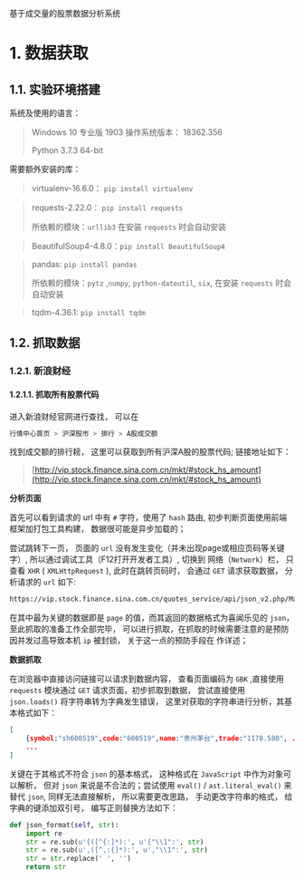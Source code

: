 基于成交量的股票数据分析系统

# 1. 数据获取

## 1.1. 实验环境搭建

系统及使用的语言：

> Windows 10 专业版 1903 操作系统版本： 18362.356
> 
> Python 3.7.3 64-bit

需要额外安装的库：

> virtualenv-16.6.0： `pip install virtualenv`

> requests-2.22.0： `pip install requests`
>
> 所依赖的模块：`urllib3` 在安装 `requests` 时会自动安装

> BeautifulSoup4-4.8.0：`pip install BeautifulSoup4`

> pandas: `pip install pandas`
>
> 所依赖的模块：`pytz` ,`numpy`, `python-dateutil`, `six`, 在安装 `requests` 时会自动安装

> tqdm-4.36.1: `pip install tqdm`

## 1.2. 抓取数据

### 1.2.1. 新浪财经

#### 1.2.1.1. 抓取所有股票代码

进入新浪财经官网进行查找， 可以在

```bash
行情中心首页 > 沪深股市 > 排行 > A股成交额
```

找到成交额的排行耪， 这里可以获取到所有沪深A股的股票代码; 链接地址如下：

> [http://vip.stock.finance.sina.com.cn/mkt/#stock_hs_amount](http://vip.stock.finance.sina.com.cn/mkt/#stock_hs_amount)

**分析页面**

首先可以看到请求的 url 中有 `#` 字符，使用了 `hash` 路由, 初步判断页面使用前端框架加打包工具构建， 数据很可能是异步加载的；

尝试跳转下一页， 页面的 `url` 没有发生变化（并未出现page或相应页码等关键字）, 所以通过调试工具（F12打开开发者工具）, 切换到 网络（`Network`）栏， 只查看 `XHR` ( `XMLHttpRequest` ), 此时在跳转页码时， 会通过 `GET` 请求获取数据， 分析请求的 `url` 如下:

```bash
https://vip.stock.finance.sina.com.cn/quotes_service/api/json_v2.php/Market_Center.getHQNodeData?page=3&num=40&sort=amount&asc=0&node=hs_a&symbol=&_s_r_a=auto
```

在其中最为关键的数据即是 `page` 的值，而其返回的数据格式为喜闻乐见的 `json`，至此抓取的准备工作全部完毕， 可以进行抓取，在抓取的时候需要注意的是预防因并发过高导致本机 `ip` 被封锁， 关于这一点的预防手段在  作详述；

**数据抓取**

在浏览器中直接访问链接可以请求到数据内容， 查看页面编码为 `GBK` ,直接使用 `requests` 模块通过 `GET` 请求页面，初步抓取到数据， 尝试直接使用 `json.loads()` 将字符串转为字典发生错误， 这里对获取的字符串进行分析，其基本格式如下：

```json
[
    {symbol:"sh600519",code:"600519",name:"贵州茅台",trade:"1178.580", ...},
    ...
]
```

关键在于其格式不符合 `json` 的基本格式， 这种格式在 `JavaScript` 中作为对象可以解析， 但对 `json` 来说是不合法的；尝试使用 `eval()` / `ast.literal_eval()` 来替代 `json`, 同样无法直接解析， 所以需要更改思路， 手动更改字符串的格式， 给字典的键添加双引号， 编写正则替换方法如下：

```py
def json_format(self, str):
    import re
    str = re.sub(u'{([^{:]*):', u'{"\\1":', str)
    str = re.sub(u',([^,:{]*):', u',"\\1":', str)
    str = str.replace(' ', '')
    return str
```